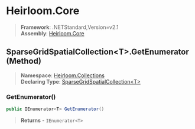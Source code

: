 # Heirloom.Core

> **Framework**: .NETStandard,Version=v2.1  
> **Assembly**: [Heirloom.Core][0]

## SparseGridSpatialCollection\<T>.GetEnumerator (Method)

> **Namespace**: [Heirloom.Collections][0]  
> **Declaring Type**: [SparseGridSpatialCollection\<T>][1]

### GetEnumerator()

```cs
public IEnumerator<T> GetEnumerator()
```

> **Returns** - `IEnumerator<T>`

[0]: ../../../Heirloom.Core.md
[1]: ../SparseGridSpatialCollection[T].md
